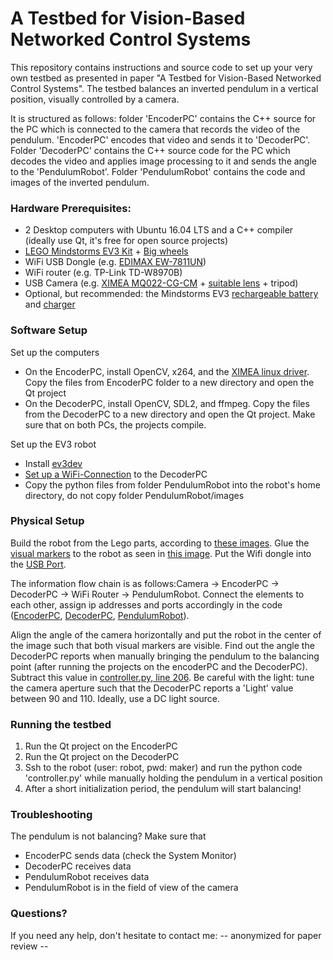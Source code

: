 # A Testbed for Vision-Based Networked Control Systems
This repository contains instructions and source code to set up your very own testbed as presented in paper "A Testbed for Vision-Based Networked Control Systems". The testbed balances an inverted pendulum in a vertical position, visually controlled by a camera.

It is structured as follows:  folder 'EncoderPC' contains the C++ source for the PC which is connected to the camera that records the video of the pendulum. 'EncoderPC' encodes that video and sends it to 'DecoderPC'. Folder 'DecoderPC' contains the C++ source code for the PC which decodes the video and applies image processing to it and sends the angle to the 'PendulumRobot'. Folder 'PendulumRobot' contains the code and images of the inverted pendulum.
 
### Hardware Prerequisites:
- 2 Desktop computers with Ubuntu 16.04 LTS and a C++ compiler (ideally use Qt, it's free for open source projects)
- [LEGO Mindstorms EV3 Kit](https://www.amazon.com/LEGO-6029291-Mindstorms-EV3-31313/dp/B00CWER3XY/ref=sr_1_1?ie=UTF8&qid=1491830776&sr=8-1) + [Big wheels](https://www.bricklink.com/v2/catalog/catalogitem.page?P=2903c02#T=C&C=1)
- WiFi USB Dongle (e.g. [EDIMAX EW-7811UN](https://www.amazon.com/Edimax-EW-7811Un-150Mbps-Raspberry-Supports/dp/B003MTTJOY/ref=sr_1_1?ie=UTF8&qid=1491830898&sr=8-1))
- WiFi router (e.g. TP-Link TD-W8970B)
- USB Camera (e.g. [XIMEA MQ022-CG-CM](https://www.ximea.com/en/products/cameras-filtered-by-sensor-types/mq022mg-cm) + [suitable lens](https://www.baslerweb.com/en/products/vision-components/lenses/ricoh-lens-fl-cc0614a-2m-f1-4-f6mm-2-3/) + tripod)
- Optional, but recommended: the Mindstorms EV3 [rechargeable battery](https://www.amazon.com/LEGO-Mindstorms-EV3-Rechargeable-Battery/dp/B00G1IMOEA/ref=sr_1_2?ie=UTF8&qid=1491830834&sr=8-2) and [charger](https://www.amazon.com/LEGO-Mindstorms-9833-Transformer-Charger/dp/B003BCLOAY/ref=sr_1_3?ie=UTF8&qid=1491830834&sr=8-3)

### Software Setup
Set up the computers
- On the EncoderPC, install OpenCV, x264, and the [XIMEA linux driver](https://www.ximea.com/support/wiki/apis/XIMEA_Linux_Software_Package). Copy the files from EncoderPC folder to a new directory and open the Qt project
- On the DecoderPC, install OpenCV, SDL2, and ffmpeg. Copy the files from the DecoderPC to a new directory and open the Qt project. Make sure that on both PCs, the projects compile.

Set up the EV3 robot
- Install [ev3dev](http://www.ev3dev.org/docs/getting-started/)
- [Set up a WiFi-Connection](http://www.ev3dev.org/docs/networking/) to the DecoderPC
- Copy the python files from folder PendulumRobot into the robot's home directory, do not copy folder PendulumRobot/images

### Physical Setup
Build the robot from the Lego parts, according to [these images](PendulumRobot/images/). Glue the [visual markers](visualMarkers.pdf) to the robot as seen in [this image](PendulumRobot/images/left.jpg). Put the Wifi dongle into the [USB Port](PendulumRobot/images/right.jpg).

The information flow chain is as follows:Camera -> EncoderPC -> DecoderPC -> WiFi Router -> PendulumRobot. Connect the elements to each other, assign ip addresses and ports accordingly in the code ([EncoderPC](EncoderPC/encoder.cpp#L165), [DecoderPC](DecoderPC/constants.h#L27), [PendulumRobot](PendulumRobot/controller.py#L84)).

Align the angle of the camera horizontally and put the robot in the center of the image such that both visual markers are visible. Find out the angle the DecoderPC reports when manually bringing the pendulum to the balancing point (after running the projects on the encoderPC and the DecoderPC). Subtract this value in [controller.py, line 206](PendulumRobot/controller.py#L206). Be careful with the light: tune the camera aperture such that the DecoderPC reports a 'Light' value between 90 and 110. Ideally, use a DC light source.

### Running the testbed
1. Run the Qt project on the EncoderPC
2. Run the Qt project on the DecoderPC
3. Ssh to the robot (user: robot, pwd: maker) and run the python code 'controller.py' while manually holding the pendulum in a vertical position
4. After a short initialization period, the pendulum will start balancing!

### Troubleshooting
The pendulum is not balancing? Make sure that
- EncoderPC sends data (check the System Monitor)
- DecoderPC receives data
- PendulumRobot receives data
- PendulumRobot is in the field of view of the camera


### Questions?
If you need any help, don't hesitate to contact me: -- anonymized for paper review --

